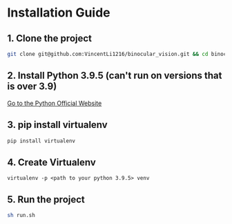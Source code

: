 # Installation Guide

## 1. Clone the project
```sh
git clone git@github.com:VincentLi1216/binocular_vision.git && cd binocular_vision
```

## 2. Install Python 3.9.5 (can't run on versions that is over 3.9)
[Go to the Python Official Website](https://www.python.org/downloads/)

## 3. pip install virtualenv
```sh
pip install virtualenv
```

## 4. Create Virtualenv
```
virtualenv -p <path to your python 3.9.5> venv
```

## 5. Run the project
```sh
sh run.sh
```
